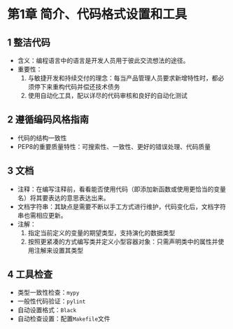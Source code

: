 # 第1章 简介、代码格式设置和工具

## 1 整洁代码
- 含义：编程语言中的语言是开发人员用于彼此交流想法的途径。
- 重要性：
  1. 与敏捷开发和持续交付的理念：每当产品管理人员要求新增特性时，都必须停下来重构代码并偿还技术债务
  2. 使用自动化工具，配以详尽的代码审核和良好的自动化测试
    
## 2 遵循编码风格指南
- 代码的结构一致性
- PEP8的重要质量特性：可搜索性、一致性、更好的错误处理、代码质量

## 3 文档
- 注释：在编写注释前，看看能否使用代码（即添加新函数或使用更恰当的变量名）将其要表达的意思表达出来。
- 文档字符串：其缺点是需要不断以手工方式进行维护，代码变化后，文档字符串也需相应更新。
- 注解：
  1. 指定当前定义的变量的期望类型，支持演化的数据类型
  2. 按照更紧凑的方式编写类并定义小型容器对象：只需声明类中的属性并使用注解来设置其类型
    
## 4 工具检查
- 类型一致性检查：`mypy`
- 一般性代码验证：`pylint`
- 自动设置格式：`Black`
- 自动检查设置：配置`Makefile`文件

